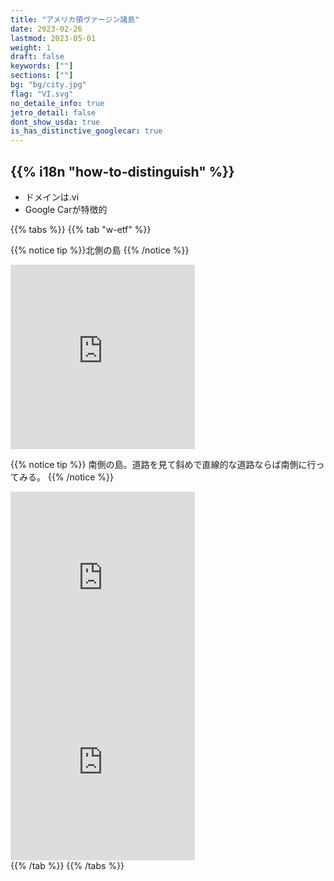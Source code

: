 ```yaml
---
title: "アメリカ領ヴァージン諸島"
date: 2023-02-26
lastmod: 2023-05-01
weight: 1
draft: false
keywords: [""]
sections: [""]
bg: "bg/city.jpg"
flag: "VI.svg"
no_detaile_info: true
jetro_detail: false
dont_show_usda: true
is_has_distinctive_googlecar: true
---
```


<div class="main-desciption country-description">
    <h2 class="section-title">{{% i18n "how-to-distinguish" %}}</h2>
    <ul class="rule-list">
        <li>ドメインは<span class="quiz">.vi</span></li>
        <li>Google Carが特徴的</li>
    </ul>
</div>

{{% tabs  %}}
{{% tab "w-etf" %}}

{{% notice tip %}}北側の島
{{% /notice %}}
<div class="googlemap-if">
<iframe src="https://www.google.com/maps/embed?pb=!4v1683844706042!6m8!1m7!1s3oeeosUfFRbfnC2iL9uhSQ!2m2!1d18.34326341799792!2d-64.75771262692705!3f282.7956575283312!4f-56.51068544939114!5f0.7820865974627469" width="295" height="295"style="border:0;" allowfullscreen="" loading="lazy" referrerpolicy="no-referrer-when-downgrade"></iframe>
</div>

{{% notice tip %}}
南側の島。道路を見て斜めで直線的な道路ならば南側に行ってみる。
{{% /notice %}}
<div class="googlemap-if">
<iframe src="https://www.google.com/maps/embed?pb=!4v1683468608791!6m8!1m7!1sGJvUrqOoZvfGAUkErhCNag!2m2!1d17.73002531779859!2d-64.74026630160122!3f159.42086040351649!4f-23.777725872264767!5f0.4000000000000002" width="295" height="295" style="border:0;" allowfullscreen="" loading="lazy" referrerpolicy="no-referrer-when-downgrade"></iframe>
<iframe src="https://www.google.com/maps/embed?pb=!4v1683468630595!6m8!1m7!1sDnaDtuUkvFSbifIANbl80w!2m2!1d17.68915204880862!2d-64.86403777173012!3f252.3491155368606!4f-17.452591588437528!5f0.7820865974627469" width="295" height="295" style="border:0;" allowfullscreen="" loading="lazy" referrerpolicy="no-referrer-when-downgrade"></iframe>
</div>
{{% /tab %}}
{{% /tabs %}}